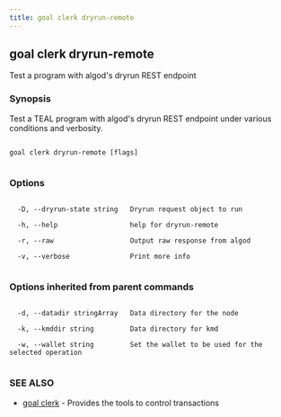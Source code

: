```yaml
---
title: goal clerk dryrun-remote
---
```


## goal clerk dryrun-remote



Test a program with algod's dryrun REST endpoint



### Synopsis



Test a TEAL program with algod's dryrun REST endpoint under various conditions and verbosity.




```

goal clerk dryrun-remote [flags]


```



### Options




```

  -D, --dryrun-state string   Dryrun request object to run

  -h, --help                  help for dryrun-remote

  -r, --raw                   Output raw response from algod

  -v, --verbose               Print more info


```



### Options inherited from parent commands




```

  -d, --datadir stringArray   Data directory for the node

  -k, --kmddir string         Data directory for kmd

  -w, --wallet string         Set the wallet to be used for the selected operation


```



### SEE ALSO



* [goal clerk](../../clerk/clerk/)	 - Provides the tools to control transactions 



